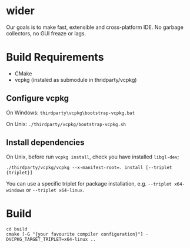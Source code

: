 # wider

Our goals is to make fast, extensible and cross-platform IDE.
No garbage collectors, no GUI freaze or lags.

# Build Requirements

* CMake
* vcpkg (instaled as submodule in thridparty/vcpkg)

## Configure vcpkg

On Windows:
    `thirdparty\vcpkg\bootstrap-vcpkg.bat`

On Unix:
    `./thirdparty/vcpkg/bootstrap-vcpkg.sh`

## Install dependencies

On Unix, before run `vcpkg install`, check you have installed `libgl-dev`;

`./thirdparty/vcpkg/vcpkg --x-manifest-root=. install [--triplet {triplet}]`

You can use a specific triplet for package installation, e.g. `--triplet x64-windows` or `--triplet x64-linux`.

# Build

```mkdir build
cd build
cmake [-G "{your favourite compiler configuration}"] -DVCPKG_TARGET_TRIPLET=x64-linux ..
```